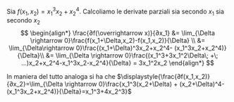 Sia $f(x_1,x_2)=x_1^3x_2 + x_2^4$. Calcoliamo le derivate parziali sia secondo $x_1$ sia secondo $x_2$
$$
\begin{align*}
\frac{∂f(\overrightarrow x)}{∂x_1} 
&= \lim_{\Delta \rightarrow 0}\frac{f(x_1+\Delta,x_2)-f(x_1,x_2)}{\Delta} \\ 
&= \lim_{\Delta\rightarrow 0}\frac{(x_1+\Delta)^3x_2+x_2^4- (x_1^3x_2+x_2^4)}{\Delta}\\
&= \lim_{\Delta \rightarrow 0}\frac{(x_1^3+3x_1^2\Delta\; +\; ...)x_2+x_2^4-x_1^3x_2-x_2^4}{\Delta} = 3x_1^2x_2 
\end{align*}
$$

In maniera del tutto analoga si ha che $\displaystyle{\frac{∂f(x_1,x_2)}{∂x_2}=\lim_{\Delta \rightarrow 0}\frac{x_1^3(x_2+\Delta) + (x_2+\Delta)^4-(x_1^3x_2+x_2^4)}{\Delta}=x_1^3+4x_2^3}$
